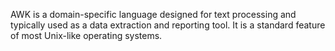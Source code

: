 AWK is a domain-specific language designed for text processing and typically used as a data extraction and reporting tool. It is a standard feature of most Unix-like operating systems.

